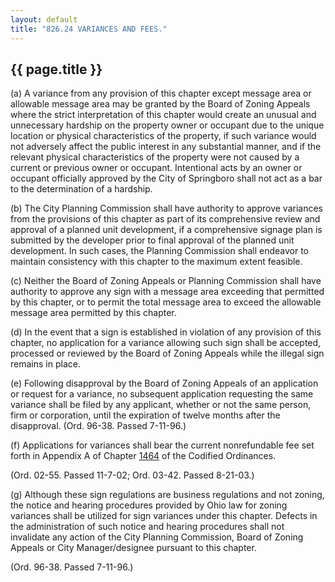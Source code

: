 ```yaml
---
layout: default 
title: "826.24 VARIANCES AND FEES."
---
```


{{ page.title }}
----------------

​(a) A variance from any provision of this chapter except message area
or allowable message area may be granted by the Board of Zoning Appeals
where the strict interpretation of this chapter would create an unusual
and unnecessary hardship on the property owner or occupant due to the
unique location or physical characteristics of the property, if such
variance would not adversely affect the public interest in any
substantial manner, and if the relevant physical characteristics of the
property were not caused by a current or previous owner or occupant.
Intentional acts by an owner or occupant officially approved by the City
of Springboro shall not act as a bar to the determination of a hardship.

​(b) The City Planning Commission shall have authority to approve
variances from the provisions of this chapter as part of its
comprehensive review and approval of a planned unit development, if a
comprehensive signage plan is submitted by the developer prior to final
approval of the planned unit development. In such cases, the Planning
Commission shall endeavor to maintain consistency with this chapter to
the maximum extent feasible.

​(c) Neither the Board of Zoning Appeals or Planning Commission shall
have authority to approve any sign with a message area exceeding that
permitted by this chapter, or to permit the total message area to exceed
the allowable message area permitted by this chapter.

​(d) In the event that a sign is established in violation of any
provision of this chapter, no application for a variance allowing such
sign shall be accepted, processed or reviewed by the Board of Zoning
Appeals while the illegal sign remains in place.

​(e) Following disapproval by the Board of Zoning Appeals of an
application or request for a variance, no subsequent application
requesting the same variance shall be filed by any applicant, whether or
not the same person, firm or corporation, until the expiration of twelve
months after the disapproval. (Ord. 96-38. Passed 7-11-96.)

​(f) Applications for variances shall bear the current nonrefundable fee
set forth in Appendix A of Chapter [1464](58d37b9c.html) of the Codified
Ordinances.

(Ord. 02-55. Passed 11-7-02; Ord. 03-42. Passed 8-21-03.)

​(g) Although these sign regulations are business regulations and not
zoning, the notice and hearing procedures provided by Ohio law for
zoning variances shall be utilized for sign variances under this
chapter. Defects in the administration of such notice and hearing
procedures shall not invalidate any action of the City Planning
Commission, Board of Zoning Appeals or City Manager/designee pursuant to
this chapter.

(Ord. 96-38. Passed 7-11-96.)
